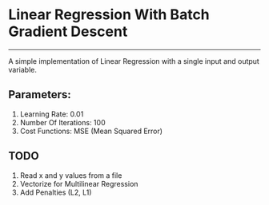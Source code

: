 # Linear Regression With Batch Gradient Descent

---

A simple implementation of Linear Regression with a single input and output variable.


## Parameters:
1. Learning Rate: 0.01
2. Number Of Iterations: 100
3. Cost Functions: MSE (Mean Squared Error)


## TODO
1. Read x and y values from a file
2. Vectorize for Multilinear Regression
3. Add Penalties (L2, L1)